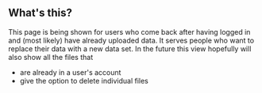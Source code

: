 ## What's this?
This page is being shown for users who come back after having logged in and (most likely)
have already uploaded data. It serves people who want to replace their data with a new data set.
In the future this view hopefully will also show all the files that

- are already in a user's account
- give the option to delete individual files
